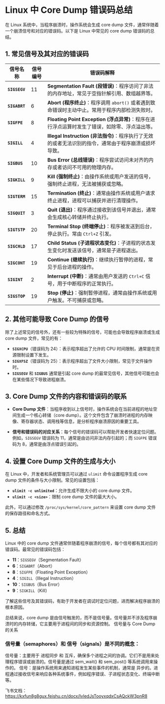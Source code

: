 # Linux 中 Core Dump 错误码总结

在 Linux 系统中，当程序崩溃时，操作系统会生成 core dump 文件，通常伴随着一个崩溃信号和对应的错误码。以下是 Linux 中常见的 core dump 错误码的总结。

## 1. 常见信号及其对应的错误码

| 信号名称       | 信号编号 | 错误码解释                                              |
|----------------|----------|----------------------------------------------------------|
| **`SIGSEGV`**   | 11       | **Segmentation Fault (段错误)**：程序访问了非法的内存地址，常见于空指针解引用、数组越界等。         |
| **`SIGABRT`**   | 6        | **Abort (程序终止)**：程序调用 `abort()` 或者遇到致命错误时主动中止。常用于程序内部检测失败时。   |
| **`SIGFPE`**    | 8        | **Floating Point Exception (浮点异常)**：程序在进行浮点运算时发生了错误，如除零、浮点溢出等。        |
| **`SIGILL`**    | 4        | **Illegal Instruction (非法指令)**：程序执行了无效的或者无法识别的指令，通常由于程序崩溃或损坏导致。 |
| **`SIGBUS`**    | 10       | **Bus Error (总线错误)**：程序尝试访问未对齐的内存或者访问不可用的物理内存。                     |
| **`SIGKILL`**   | 9        | **Kill (强制终止)**：由操作系统或用户发送的信号，强制终止进程，无法被捕获或忽略。                  |
| **`SIGTERM`**   | 15       | **Termination (终止)**：通常由操作系统或用户请求终止进程，进程可以捕获并进行清理操作。               |
| **`SIGQUIT`**   | 3        | **Quit (退出)**：程序通过接收到该信号并退出，通常会生成核心转储并终止执行。                         |
| **`SIGTSTP`**   | 20       | **Terminal Stop (终端停止)**：程序被发送到后台，停止执行。常由 `Ctrl+Z` 引发。                      |
| **`SIGCHLD`**   | 17       | **Child Status (子进程状态变化)**：子进程的状态发生变化时发送该信号，通常是子进程退出。              |
| **`SIGCONT`**   | 19       | **Continue (继续执行)**：继续执行暂停的进程，常见于后台进程的操作。                                |
| **`SIGINT`**    | 2        | **Interrupt (中断)**：通常由用户发送的 `Ctrl+C` 信号，用于中断程序的正常执行。                     |
| **`SIGSTOP`**   | 19       | **Stop (停止)**：强制暂停进程，通常由操作系统或用户触发。不可捕获或忽略。                          |

## 2. 其他可能导致 Core Dump 的信号

除了上述常见的信号外，还有一些较为特殊的信号，可能也会导致程序崩溃或生成 core dump 文件，常见的有：

- **`SIGXCPU`**（错误码为 24）：表示程序超出了允许的 CPU 时间限制，通常是在资源限制设置下发生。
- **`SIGXFSZ`**（错误码为 25）：表示程序超出了文件大小限制，常见于文件操作时。
- **`SIGSEGV`** 和 **`SIGBUS`** 通常是引起 core dump 的最常见信号，其他信号可能也会在某些情况下导致进程崩溃。

## 3. Core Dump 文件的内容和错误码的联系

- **Core Dump 文件**：当程序收到以上信号时，操作系统会在当前进程的地址空间生成一个核心转储（core dump）。这个文件包含了崩溃时进程的内存映像、寄存器状态、调用栈等信息，是分析程序崩溃原因的重要工具。
  
- **信号和错误码的对应关系**：每个信号的错误码可以帮助开发者快速定位问题。例如，`SIGSEGV` 错误码为 11，通常是由访问非法内存引起的；而 `SIGFPE` 错误码为 8，通常是由浮点错误引起的。

## 4. 设置 Core Dump 文件的生成与大小

在 Linux 中，开发者和系统管理员可以通过 `ulimit` 命令设置程序生成 core dump 文件的条件与大小限制。常见的设置包括：

- **`ulimit -c unlimited`**：允许生成不限大小的 core dump 文件。
- **`ulimit -c <size>`**：限制 core dump 文件的最大大小。

此外，可以通过修改 `/proc/sys/kernel/core_pattern` 来设置 core dump 文件的保存路径和命名方式。

## 5. 总结

Linux 中的 core dump 文件通常伴随着程序崩溃的信号，每个信号都有其对应的错误码。最常见的错误码包括：

- **11**：`SIGSEGV`（Segmentation Fault）
- **6**：`SIGABRT`（Abort）
- **8**：`SIGFPE`（Floating Point Exception）
- **4**：`SIGILL`（Illegal Instruction）
- **10**：`SIGBUS`（Bus Error）
- **9**：`SIGKILL`（Kill）

了解这些信号及其错误码，有助于开发者在调试时定位问题，进而解决程序崩溃的根本原因。

总结来说，core dump 是由信号触发的，而不是信号量。信号量并不涉及程序崩溃时的内存转储，它主要用于进程间的同步和资源控制。
信号量与 Core Dump 的关系
### 信号量（semaphores）和 信号（signals）是不同的概念：
信号量：主要用于 进程同步 和 互斥，确保多个进程之间的协调。它们不是用来处理程序错误或崩溃的。信号量是通过 sem_wait() 和 sem_post() 等系统调用来操作的。
信号：是操作系统用来通知进程发生某些事件的机制，通常是 异步的。进程通过接收信号来响应各种系统事件，例如程序错误、子进程状态变化、终端中断等。



飞书文档：
      https://kxfun8g8gux.feishu.cn/docx/IvledJsTooyxqdxCsAQckW3pnR8



